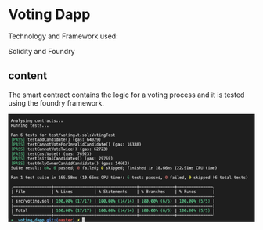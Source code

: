 # Voting Dapp

Technology and Framework used: 

Solidity and Foundry

## content

The smart contract contains the logic for a voting process and it is tested using the foundry framework.

![alt text](image.png)
